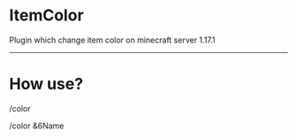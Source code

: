 # ItemColor
Plugin which change item color on minecraft server 1.17.1
____

# How use?
/color <name>

/color &6Name

